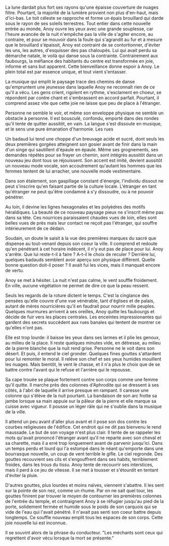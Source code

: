 La lune dardait plus fort ses rayons qu'une épaisse couverture de
nuages filtre. Pourtant, la majorité de la lumière provient non plus
d'en-haut, mais d'ici-bas. Le toit céleste se rapproche et forme un
épais brouillard qui darde sous le rayon de ses soleils
terrestres. Tout entier dans cette nouvelle entrée au monde, Anoy
ouvre les yeux avec une grande souplesse, car l'heure avancée de la
nuit n'empêche pas la ville de s'agiter encore, au contraire, et pour
se mouvoir dans la foule qui s'agrandit au fur et à mesure que le
brouillard s'épaissit, Anoy est contraint de se contortionner,
d'éviter les uns, les autres, d'esquisser des pas chaloupés. Lui qui
avait perdu sa démarche natale, le voilà qui danse sous la
contrainte. Contrairement aux faubourgs, la méfiance des habitants du
centre est transformée en joie, informe et sans but apparent. Cette
bienveillance donne espoir à Anoy. Le plein total est par essence
unique, et tout vient s'entasser.

La musique qui emplit le paysage trace des chemins de danse
qu'empruntent une jeunesse dans laquelle Anoy ne reconnaît rien de ce
qu'il a vécu. Les gens crient, rigolent en rythme, s'exclament en
choeur, se répondent par contre chant et s'embrassent en accord
parfait. Pourtant, il comprend assez vite que cette joie ne laisse
que peu de place à l'étranger. 

Personne ne semble le voir, et même son enveloppe physique ne semble
un obstacle à personne. Il est bousculé, confondu, emporté dans des
rondes qu'il tente de quitter aussitôt, en vain. La langue s'est
dissoute en musique, et le sens une pure émanation d'harmonie. Les
rues

Un badaud lui tend
une choppe d'un breuvage acide et sucré, dont seuls les deux premières
gorgées atteignent son gosier avant de finir dans la main d'un singe
qui sautillent d'épaule en épaule. Même ses grognements, ses demandes répétés pour se frayer un
chemin, sont intégrés aussitôt dans un nouveau jeu dont tous se
réjouissent. Son accent est imité, devient aussitôt un nouveau mode
vocale, son accoutrement qu'autant les hommes que les femmes tentent
de lui arracher, une nouvelle mode vestimentaire.

Dans son étalement, son gaspillage
constant d'énergie, l'individu dissout ne peut s'inscrire qu'en
faisant partie de la culture locale. L'étranger en tant qu'étranger ne
peut qu'être condamné à s'y dissoudre, ou à ne pouvoir pénétrer.

Au loin, il devine les lignes hexagonales et les polyèdres des motifs
héraldiques. La beauté de ce nouveau paysage pieux ne s'inscrit même
pas dans sa tête.  Ces nourrices paraissaient chaudes vues de loin,
elles sont belles vues de près mais leur contact ne reçoit pas
l'étranger, qui souffre intérieurement de ce dédain.

Soudain, un doute le saisit à la vue des premières marques du sacré
que dispense au tout-venant depuis son coeur la ville. Il comprend et
redoute qu'en pénétrant à cet horaire indécent, il n'y eut pas de
place pour lui. Anoy s'arrête. Que lui reste-t-il à faire ?  A-t-il le
choix de reculer ? Derrière lui, quelques badauds semblent avoir
aperçu son physique différent. Quelle bonne question doit-il poser ?
Il avait fui les vices, mais il manquait encore de vertu.

Anoy se met à hésiter. La nuit n'est pas calme, le vent souffle
froidement. En ville, aucune végétation ne permet de dire ce que la
peau ressent. 

Seuls les regards de la roture dictent le temps. C'est
la cinglance des pensées qu'elle couvre d'une vue vénérable, tant
d'églises et de palais, autant de mères nourricières qu'il en faudrait
pour nourrir mille peuples. Quelques murmures arrivent à ses oreilles,
Anoy quitte les faubourgs et décide de fuir vers les places
centrales. Les enceintes impressionantes qui gardent des secrets
succèdent aux rues banales qui tentent de montrer ce qu'elles n'ont
pas.


Elle est trop lourde: il baisse les yeux dans ses larmes et il plie
les genoux, au milieu de la place. Il reste quelques minutes vide, en
détresse, au milieu de la pierre blanche que la nuit rend
grise. Personne ne le voit dans son désert. Et puis, il entend le
ciel gronder. Quelques fines gouttes s'attardent pour lui remonter le
moral. Il relève son chef et ses yeux humides mouillent les
nuages. Mais bientôt, le vent le chasse, et il n'a plus le choix que
de se battre contre l'avant qui le refuse et l'arrière qui le
repousse.

Sa cape trouée se plaque fortement contre son corps comme une femme
qu'il quitte. Il marche près des colonnes d'Aphrodite qui se dressent
à ses côtés, à l'abri de laquelle il arrive presque en rampant. Il
caresse une colonne qui s'élève de la nuit pourtant. La bandaison de
son arc frotte sa jambe lorsque sa main appuie sur la pâleur de la
pierre et elle marque sa cuisse avec vigueur. Il pousse un léger râle
qui ne s'oublie dans la musique de la ville.

Il attend un peu avant d'aller plus avant et il pose son dos contre
les courbes religieuses de l'édifice. Cet endroit qui ne dit pas
bienvenu le rend maussade. Le but de son voyage n'est plus clair. Il
tente de se rappeler les mots qu'avait prononcé l'étranger avant qu'il
ne reparte avec son cheval et sa charette, mais il a erré trop
longuement avant de parvenir jusqu'ici. Dans un temps perdu et lourd
qui l'a estompé dans le néant qu'emporte dans une bourrasque nouvelle,
un coup de vent terrible le gifle. Le ciel regronde. Des gouttes
recouvrent ses cils et s'engouffrent dans ses habits, terriblement
froides, dans les trous du tissu. Anoy tente de recouvrir ses
interstices, mais il perd à ce jeu de vitesse. Il se met à tousser et
s'étourdit en tentant d'éviter la pluie.

D'autres gouttes, plus lourdes et moins naïves, viennent s'abattre. Il
les sent sur la pointe de son nez, comme un rhume. Par on ne sait quel
tour, les gouttes finirent par trouver le moyen de contourner les
premières colonnes de l'entrée du temple, et contraignent Anoy à se
réfugier jusqu'au pied de la porte, solidement fermée et humide
sous le poids de son carquois qui se vide de l'eau qui l'avait
pénétré. Il n'avait pas senti son coeur battre depuis longtemps. Ce
souffle nouveau emplit tous les espaces de son corps. Cette joie
nouvelle lui est inconnue.

Il se souvint alors de la phrase du conducteur. "Les méchants sont
ceux qui regrettent d'avoir vécu lorsque la mort se présente."
